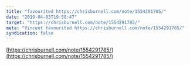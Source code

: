 ```yaml
---
title: "favourited https://chrisburnell.com/note/1554291785/"
date: "2019-04-03T19:58:47"
target: "https://chrisburnell.com/note/1554291785/"
meta: "Vincent favourited https://chrisburnell.com/note/1554291785/"
syndication: false
---
```

[https://chrisburnell.com/note/1554291785/](https://chrisburnell.com/note/1554291785/)
